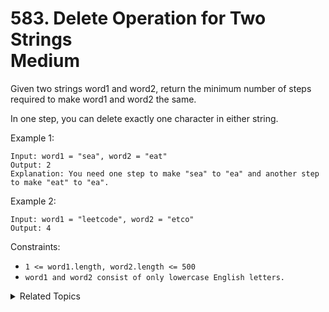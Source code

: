 # 583. Delete Operation for Two Strings<br> Medium

Given two strings word1 and word2, return the minimum number of steps required to make word1 and word2 the same.

In one step, you can delete exactly one character in either string.



Example 1:

```
Input: word1 = "sea", word2 = "eat"
Output: 2
Explanation: You need one step to make "sea" to "ea" and another step to make "eat" to "ea".
```

Example 2:

```
Input: word1 = "leetcode", word2 = "etco"
Output: 4
```

Constraints:

- `1 <= word1.length, word2.length <= 500`
- `word1 and word2 consist of only lowercase English letters.`


<details>

<summary> Related Topics </summary>

-   `String`
-   `Dynamic Programming`

</details>
